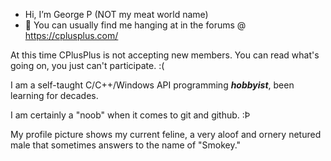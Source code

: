- Hi, I’m George P (NOT my meat world name)
- 👀 You can usually find me hanging at in the forums @ https://cplusplus.com/

At this time CPlusPlus is not accepting new members.  You can read what's going on, you just can't participate. :(

I am a self-taught C/C++/Windows API programming ***hobbyist***, been learning for decades.

I am certainly a "noob" when it comes to git and github. :Þ

My profile picture shows my current feline, a very aloof and ornery netured male that sometimes answers to the name of "Smokey."
